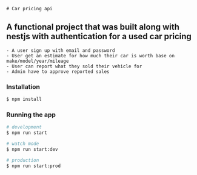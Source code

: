 ```
# Car pricing api
```

## A functional project that was built along with nestjs with authentication for a used car pricing

```
- A user sign up with email and password
- User get an estimate for how much their car is worth base on make/model/year/mileage
- User can report what they sold their vehicle for
- Admin have to approve reported sales
```

### Installation

```bash
$ npm install
```

### Running the app

```bash
# development
$ npm run start

# watch mode
$ npm run start:dev

# production
$ npm run start:prod
```

